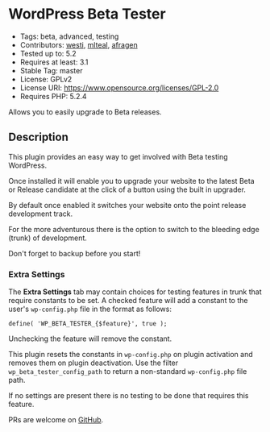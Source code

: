 # WordPress Beta Tester
* Tags: beta, advanced, testing
* Contributors: [westi](https://github.com/westi), [mlteal](https://github.com/mlteal), [afragen](https://github.com/afragen)
* Tested up to: 5.2
* Requires at least: 3.1
* Stable Tag: master
* License: GPLv2
* License URI: https://www.opensource.org/licenses/GPL-2.0
* Requires PHP: 5.2.4

Allows you to easily upgrade to Beta releases.

## Description
This plugin provides an easy way to get involved with Beta testing WordPress.

Once installed it will enable you to upgrade your website to the latest Beta or Release candidate at the click of a button using the built in upgrader.

By default once enabled it switches your website onto the point release development track.

For the more adventurous there is the option to switch to the bleeding edge (trunk) of development.

Don't forget to backup before you start!

### Extra Settings

The **Extra Settings** tab may contain choices for testing features in trunk that require constants to be set. A checked feature will add a constant to the user's `wp-config.php` file in the format as follows:

`define( 'WP_BETA_TESTER_{$feature}', true );`

Unchecking the feature will remove the constant.

This plugin resets the constants in `wp-config.php` on plugin activation and removes them on plugin deactivation. Use the filter `wp_beta_tester_config_path` to return a non-standard `wp-config.php` file path.

If no settings are present there is no testing to be done that requires this feature.

PRs are welcome on [GitHub](https://github.com/afragen/wordpress-beta-tester).
